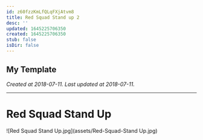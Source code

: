 ```yaml
---
id: z60fzzKmLfQLqFXjAtvm8
title: Red Squad Stand up 2
desc: ''
updated: 1645225706350
created: 1645225706350
stub: false
isDir: false
---
```

My Template
---

_Created at 2018-07-11._
_Last updated at 2018-07-11._




---

# Red Squad Stand Up


![Red Squad Stand Up.jpg](assets/Red-Squad-Stand Up.jpg)


